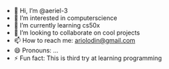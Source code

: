 - 👋 Hi, I’m @aeriel-3
- 👀 I’m interested in computerscience
- 🌱 I’m currently learning cs50x
- 💞️ I’m looking to collaborate on cool projects
- 📫 How to reach me: ariolodin@gmail.com
- 😄 Pronouns: ...
- ⚡ Fun fact: This is third try at learning programming

<!---
aeriel-3/aeriel-3 is a ✨ special ✨ repository because its `README.md` (this file) appears on your GitHub profile.
You can click the Preview link to take a look at your changes.
--->
